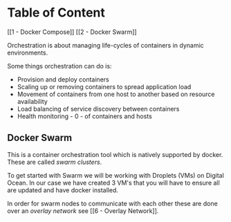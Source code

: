 # Table of Content

[[1 - Docker Compose]]
[[2 - Docker Swarm]]

Orchestration is about managing life-cycles of containers in dynamic environments.

Some things orchestration can do is:

- Provision and deploy containers
- Scaling up or removing containers to spread application load
- Movement of containers from one host to another based on resource availability
- Load balancing of service discovery between containers
- Health monitoring - 0 -  of containers and hosts

## Docker Swarm

This is a container orchestration tool which is natively supported by docker. These are called *swarm clusters*.

To get started with Swarm we will be working with Droplets (VMs) on Digital Ocean. In our case we have created 3 VM's that you will have to ensure all are updated and have docker installed.

In order for swarm nodes to communicate with each other these are done over an *overlay network* see [[6 - Overlay Network]].
